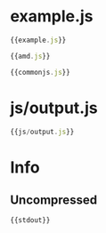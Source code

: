 # example.js

``` javascript
{{example.js}}
```

``` javascript
{{amd.js}}
```

``` javascript
{{commonjs.js}}
```


# js/output.js

``` javascript
{{js/output.js}}
```

# Info

## Uncompressed

```
{{stdout}}
```
